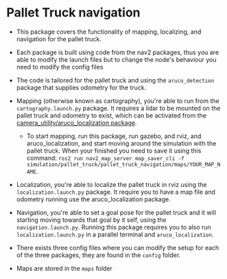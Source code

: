 # Pallet Truck navigation

- This package covers the functionality of mapping, localizing, and navigation for the pallet truck.

- Each package is built using code from the nav2 packages, thus you are able to modify the launch files but to change the node's behaviour you need to modify the config files

- The code is tailored for the pallet truck and using the `aruco_detection` package that supplies odometry for the truck.

- Mapping (otherwise known as cartography), you're able to run from the `cartography.launch.py` package. It requires a lidar to be mounted on the pallet truck and odometry to exist, which can be activated from the [camera_utility/aruco_localization package](camera_utility/aruco_localization).

  - To start mapping, run this package, run gazebo, and rviz, and aruco_localization, and start moving around the simulation with the pallet truck. When your finished you need to save it using this command: `ros2 run nav2_map_server map_saver_cli -f simulation/pallet_truck/pallet_truck_navigation/maps/YOUR_MAP_NAME`.

- Localization, you're able to localize the pallet truck in rviz using the `localization.launch.py` package. It require you to have a map file and odometry running use the aruco_localization package.

- Navigation, you're able to set a goal pose for the pallet truck and it will starting moving towards that goal by it self, using the `navigation.launch.py`. Running this package requires you to also run `localization.launch.py` in a parallel terminal and `aruco_localization`.

- There exists three config files where you can modify the setup for each of the three packages, they are found in the `config` folder.

- Maps are stored in the `maps` folder
